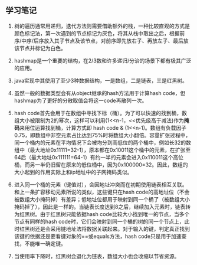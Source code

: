 ## 学习笔记

1. 树的遍历通常用递归，迭代方法则需要借助额外的栈，一种比较直观的方式是颜色标记法，第一次遇到的节点标记为灰色，将其从栈中取出之后，根据前序/中序/后序放入其子节点及该节点，对前序即先放右子、再放左子、最后放该节点并标记为白色。

2. hashmap是一个重要的结构，在2/3数和许多递归/分治的场景下都有极其广泛的应用。
  1. java实现中其使用了至少3种数据结构，一是数组，二是链表，三是红黑树。
  2. 虽然一般的数据类型会有从object继承的hash方法用于计算hash code，但hashmap为了更好的分散取值会将这一code再散列一次。
  3. hash code首先会用于在数组中寻找下标（桶）。为了可以快速的找到桶，数组大小被限制为2的幂次，这样可以利用(1<<n-1，<<优先级高于减法)作为**掩码**来用位运算找到桶，计算方式即 hash code & (1<<n-1)。数组有负载因子0.75，即数组中非空元素占比达到75%时将数组大小翻倍。容量扩张过程中，同一个桶内的元素在平均情况下会被均分到高低位的两个桶中，例如长32的数组中（最大地址0x11111=32-1），原本都在0x10011这个桶中的元素，在扩张至64后（最大地址0x111111=64-1）有约一半的元素会进入0x110011这个高位桶，而另一半仍旧留在原来的低位桶中，因为0x100000=32。因此，数组的大小起到的作用实际上和ip地址中的子网掩码类似。
  4. 进入同一个桶的元素（键值对），会因地址冲突而在初期使用链表相互关联。和上一条扩容移动元素所说的类似，这些键只在hash code的高地址位（不会被数组大小掩码掉）有差异；低地址位都用于映射到同一个桶了（被数组大小掩码掉了），因此是一样的。当链表长度达到8之后，继续加入元素时，链表转为红黑树。由于红黑树只能依据hash code比较大小找到唯一的节点，当多个节点有同样的hash code时，它们会映射到同一个桶的树的同一个节点上，此时红黑树还是会采用链地址法将数据关联起来。对于输入的键，判定真正找到该键的依据还是要看键对象的==或equals方法，hash code只是用于加速查找，不能唯一确定键。
  5. 当使用率下降时，红黑树会退化为链表，数组大小也会收缩以节省资源。
